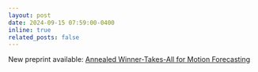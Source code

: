 ```yaml
---
layout: post
date: 2024-09-15 07:59:00-0400
inline: true
related_posts: false
---
```


New preprint available: [Annealed Winner-Takes-All for Motion Forecasting](/publications#xu2025awta)
